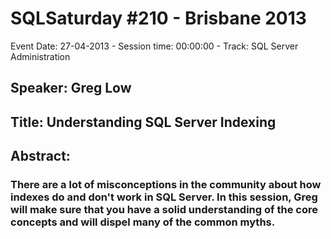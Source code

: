 # SQLSaturday #210 - Brisbane 2013
Event Date: 27-04-2013 - Session time: 00:00:00 - Track: SQL Server  Administration
## Speaker: Greg Low
## Title: Understanding SQL Server Indexing
## Abstract:
### There are a lot of misconceptions in the community about how indexes do and don't work in SQL Server. In this session, Greg will make sure that you have a solid understanding of the core concepts and will dispel many of the common myths.
